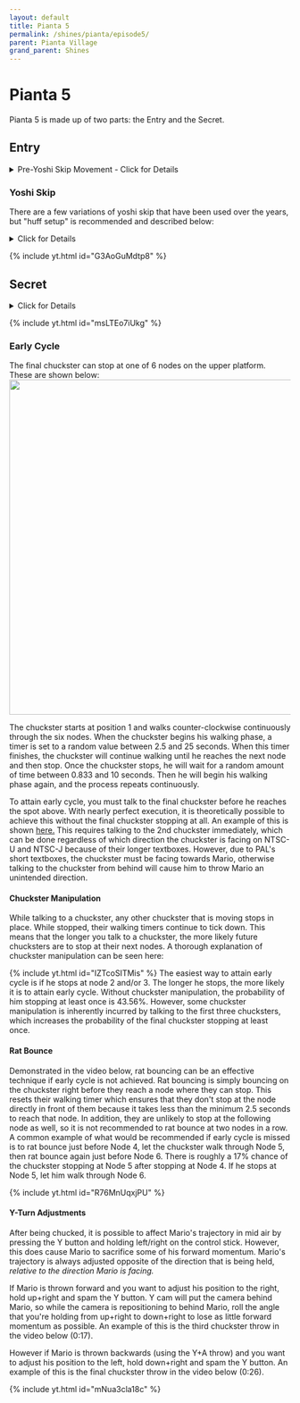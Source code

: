 ```yaml
---
layout: default 
title: Pianta 5
permalink: /shines/pianta/episode5/
parent: Pianta Village
grand_parent: Shines
---
```

# Pianta 5
Pianta 5 is made up of two parts: the Entry and the Secret.

## Entry
<details markdown="block">
  <summary markdown="span">
    Pre-Yoshi Skip Movement - Click for Details
  </summary>
  {: .text-gamma}
- Upon entry, hoverslide across the bridge. If you find the hoverslide inconsistent, you can walk forward while spraying then jump dive when the water reaches the bridge and slide
- Swich to hover nozzle and hold R while sliding. Steer left, then when Mario hovers, release R and press and hold A to full double jump left of the bridge, carrying the speed from the slide. Be careful not to bonk on the wall. 
- Hover to the grate, then dive rollout and hoverslide rollout to the mushroom below. Alternatively, second dive hop can be used instead of the hoverslide
- Spin jump and hover to the next mushroom, then spin jump dive to the green mushroom and perform a small rollout to land on the sloped section of the mushroom, allowing Mario to carry his momentum into his next spin jump.  Alternatively, a spin jump and hover can be used instead of the spin jump dive and rollout
- Spin jump and hover to the green spotted mushroom and perform yoshi skip
</details>

### Yoshi Skip
There are a few variations of yoshi skip that have been used over the years, but "huff setup" is recommended and described below:
<details markdown="block">
  <summary markdown="span">
    Click for Details
  </summary>
  {: .text-gamma}
- Walk into the tree at the spot shown in the picture below to clip into the tree:

<img src="https://cdn.discordapp.com/attachments/941086197885833266/1090818184375967814/image.png" width="200">

- Briefly fall, then hover backwards to ledgegrab the mushroom just right of the center of the side of the mushroom that you ran off of:

<img src="https://cdn.discordapp.com/attachments/941086197885833266/1090818933893890058/image.png" width="300">

- Press B to wallslide then shortly after Mario releases from the wall, begin hovering
- Either hover backwards into the mushroom or turn Mario around and hover forward
- Once clipped inside the mushroom, release R and fall into the loading zone
</details>

{% include yt.html id="G3AoGuMdtp8" %}
## Secret
<details markdown="block">
  <summary markdown="span">
    Click for Details
  </summary>
  {: .text-gamma}
The chucksters always throw Mario directly opposite of the direction they are facing at the moment the chuck begins. This means that if you talk to a chuckster from behind and mash through their text before they turn all the way around, they will throw you in an unintended direction.
- Upon entry, dive rollout then perform two jump dive rollouts to talk to the first Chuckster.
- Talk to the second chuckster, ensuring that they turn fully around before chucking
- If the second chuckster is stopped at his front spot, it is possible for him to throw you to the next platform with a tight enough angle and using A+B mash to get a jump dive input into the chuck for extra distance.
- Talk to the third chuckster. Similar to the second chuckster, it is possible to attain "platform skip" and make it all the way to the final platform with a tight enough angle and a well timed A+B input.
</details>

{% include yt.html id="msLTEo7iUkg" %}
### Early Cycle
The final chuckster can stop at one of 6 nodes on the upper platform. These are shown below:
<img src="https://cdn.discordapp.com/attachments/941086197885833266/1060043368656285778/image.png" width="600">

The chuckster starts at position 1 and walks counter-clockwise continuously through the six nodes. When the chuckster begins his walking phase, a timer is set to a random value between 2.5 and 25 seconds. When this timer finishes, the chuckster will continue walking until he reaches the next node and then stop. Once the chuckster stops, he will wait for a random amount of time between 0.833 and 10 seconds. Then he will begin his walking phase again, and the process repeats continuously.

To attain early cycle, you must talk to the final chuckster before he reaches the spot above. With nearly perfect execution, it is theoretically possible to achieve this without the final chuckster stopping at all. An example of this is shown [here.](https://i.imgur.com/8AOMuMy.mp4) This requires talking to the 2nd chuckster immediately, which can be done regardless of which direction the chuckster is facing on NTSC-U and NTSC-J because of their longer textboxes. However, due to PAL's short textboxes, the chuckster must be facing towards Mario, otherwise talking to the chuckster from behind will cause him to throw Mario an unintended direction.
#### **Chuckster Manipulation**
While talking to a chuckster, any other chuckster that is moving stops in place. While stopped, their walking timers continue to tick down. This means that the longer you talk to a chuckster, the more likely future chucksters are to stop at their next nodes. A thorough explanation of chuckster manipulation can be seen here:

{% include yt.html id="IZTcoSITMis" %}
The easiest way to attain early cycle is if he stops at node 2 and/or 3. The longer he stops, the more likely it is to attain early cycle. Without chuckster manipulation, the probability of him stopping at least once is 43.56%. However, some chuckster manipulation is inherently incurred by talking to the first three chucksters, which increases the probability of the final chuckster stopping at least once.
#### **Rat Bounce**
Demonstrated in the video below, rat bouncing can be an effective technique if early cycle is not achieved. Rat bouncing is simply bouncing on the chuckster right before they reach a node where they can stop. This resets their walking timer which ensures that they don't stop at the node directly in front of them because it takes less than the minimum 2.5 seconds to reach that node. In addition, they are unlikely to stop at the following node as well, so it is not recommended to rat bounce at two nodes in a row. A common example of what would be recommended if early cycle is missed is to rat bounce just before Node 4, let the chuckster walk through Node 5, then rat bounce again just before Node 6. There is roughly a 17% chance of the chuckster stopping at Node 5 after stopping at Node 4. If he stops at Node 5, let him walk through Node 6.

{% include yt.html id="R76MnUqxjPU" %}
#### **Y-Turn Adjustments**
After being chucked, it is possible to affect Mario's trajectory in mid air by pressing the Y button and holding left/right on the control stick. However, this does cause Mario to sacrifice some of his forward momentum. Mario's trajectory is always adjusted opposite of the direction that is being held, _relative to the direction Mario is facing._

If Mario is thrown forward and you want to adjust his position to the right, hold up+right and spam the Y button. Y cam will put the camera behind Mario, so while the camera is repositioning to behind Mario, roll the angle that you're holding from up+right to down+right to lose as little forward momentum as possible. An example of this is the third chuckster throw in the video below (0:17).

However if Mario is thrown backwards (using the Y+A throw) and you want to adjust his position to the left, hold down+right and spam the Y button. An example of this is the final chuckster throw in the video below (0:26).

{% include yt.html id="mNua3cla18c" %}

